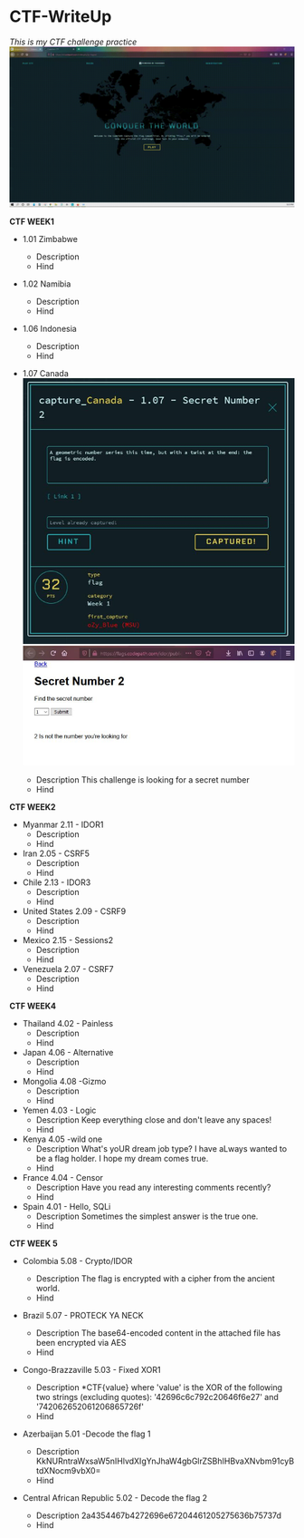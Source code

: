 # CTF-WriteUp
*This is my CTF challenge practice*
![Image of homepg](https://github.com/noiaa990/CTF-WriteUp/blob/ce17d3d419ce397a7234dd65ee0e540992c99559/CTF_Homepage.gif)



**CTF WEEK1** 
- 1.01 Zimbabwe 
   - Description
   - Hind
   
- 1.02 Namibia 
   - Description
   - Hind


- 1.06 Indonesia
   - Description
   - Hind
   
- 1.07 Canada
  ![Image](https://github.com/noiaa990/CTF-WriteUp/blob/main/107canada.JPG)
  ![Image](https://github.com/noiaa990/CTF-WriteUp/blob/main/107canada_2.JPG) 
  
   - Description
     This challenge is looking for a secret number
   - Hind


 
   
   
   
   
   
   
   
   
   
**CTF WEEK2**
 - Myanmar 2.11 - IDOR1
   - Description
   - Hind
 - Iran 2.05 - CSRF5
   - Description
   - Hind
 - Chile 2.13 - IDOR3
   - Description
   - Hind
 - United States 2.09 - CSRF9
   - Description
   - Hind
 - Mexico 2.15 - Sessions2
   - Description
   - Hind
 - Venezuela 2.07 - CSRF7
   - Description
   - Hind
 
  
**CTF WEEK4**
 - Thailand 4.02 - Painless
   - Description
   - Hind
 - Japan 4.06 - Alternative
   - Description
   - Hind
 - Mongolia 4.08 -Gizmo
   - Description
   - Hind
 - Yemen 4.03 - Logic
   - Description
     Keep everything close and don't leave any spaces!
   - Hind 
 - Kenya 4.05 -wild one
   - Description
     What's yoUR dream job type? I have aLways wanted to be a flag holder. 
     I hope my dream comes true.
   - Hind 
 - France 4.04 - Censor
   - Description
     Have you read any interesting comments recently?
   - Hind  
 - Spain 4.01 - Hello, SQLi
   - Description
     Sometimes the simplest answer is the true one.
   - Hind
  
  
**CTF WEEK 5**
 - Colombia 5.08 - Crypto/IDOR
   - Description
     The flag is encrypted with a cipher from the ancient world.
   - Hind
     
 - Brazil 5.07 - PROTECK YA NECK
   - Description
     The base64-encoded content in the attached file has been encrypted via AES
   - Hind
     
 - Congo-Brazzaville 5.03 - Fixed XOR1
   - Description
     *CTF{value} where 'value' is the XOR of the following two strings (excluding quotes): 
     '42696c6c792c20646f6e27' and '742062652061206865726f'
   - Hind
  
 - Azerbaijan 5.01 -Decode the flag 1
   - Description
     KkNURntraWxsaW5nIHlvdXIgYnJhaW4gbGlrZSBhIHBvaXNvbm91cyBtdXNocm9vbX0=
   - Hind
     
     
 - Central African Republic 5.02 - Decode the flag 2
   - Description
     2a4354467b4272696e67204461205275636b75737d
   - Hind
   
